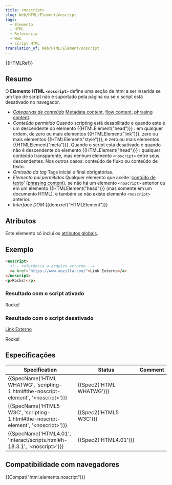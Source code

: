 ```yaml
---
title: <noscript>
slug: Web/HTML/Element/noscript
tags:
  - Elemento
  - HTML
  - Referencia
  - Web
  - script HTML
translation_of: Web/HTML/Element/noscript
---
```

{{HTMLRef}}

## Resumo

O **Elemento HTML `<noscript>`** define uma seção de html a ser inserida se um tipo de script não é suportado pela página ou se o script está desativado no navegador.

- _[Categorias de conteúdo](/pt-BR/docs/HTML/Content_categories)_ [Metadata content](/pt-BR/docs/HTML/Content_categories#Metadata_content), [flow content](/pt-BR/docs/HTML/Content_categories#Flow_content), [phrasing content](/pt-BR/docs/HTML/Content_categories#Phrasing_content).
- _Conteúdo permitido_ Quando scripting está desabilitado e quando este é um descendente do elemento {{HTMLElement("head")}} : em qualquer ordem, de zero ou mais elementos {{HTMLElement("link")}}, zero ou mais elementos {{HTMLElement("style")}}, e zero ou mais elementos {{HTMLElement("meta")}}.
  Quando o script está desativado e quando não é descendente do elemento {{HTMLElement("head")}} : qualquer conteúdo transparente, mas nenhum elemento `<noscript>` entre seus descendentes.
  Nos outros casos: conteúdo de fluxo ou conteúdo de texto.
- _Omissão da tag_ Tags inicial e final obrigatórias.
- _Elemento pai permitidos_ Qualquer elemento que aceite '[contúdo de texto](/pt-BR/docs/HTML/Content_categories#Phrasing_content)' ([phrasing content](/pt-BR/docs/HTML/Content_categories#Phrasing_content)), se não há um elemento `<noscript>` anterior ou em um elemento {{HTMLElement("head")}} (mas somente em um documento HTML), e também se não existe elemento `<noscript>` anterior.
- _Interface DOM_ {{domxref("HTMLElement")}}

## Atributos

Este elemento só inclui os [atributos globais](/pt-BR/docs/HTML/Global_attributes).

## Exemplo

```html
<noscript>
  <!-- referência a arquivo externo -->
  <a href="https://www.mozilla.com/">Link Externo</a>
</noscript>
<p>Rocks!</p>
```

### Resultado com o script ativado

Rocks!

### Resultado com o script desativado

[Link Externo](https://www.mozilla.com/)

Rocks!

## Especificações

| Specification                                                                                                        | Status                           | Comment |
| -------------------------------------------------------------------------------------------------------------------- | -------------------------------- | ------- |
| {{SpecName('HTML WHATWG', 'scripting-1.html#the-noscript-element', '&lt;noscript&gt;')}} | {{Spec2('HTML WHATWG')}} |         |
| {{SpecName('HTML5 W3C', 'scripting-1.html#the-noscript-element', '&lt;noscript&gt;')}} | {{Spec2('HTML5 W3C')}}     |         |
| {{SpecName('HTML4.01', 'interact/scripts.html#h-18.3.1', '&lt;noscript&gt;')}}             | {{Spec2('HTML4.01')}}     |         |

## Compatibilidade com navegadores

{{Compat("html.elements.noscript")}}
